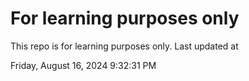 # For learning purposes only
This repo is for learning purposes only.
Last updated at

Friday, August 16, 2024 9:32:31 PM

